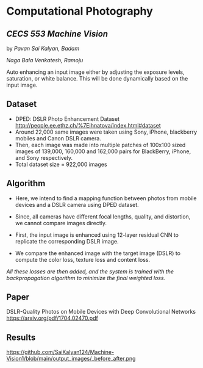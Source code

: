 # Computational Photography
## _CECS 553 Machine Vision_
by
_Pavan Sai Kalyan, Badam_

_Naga Bala Venkatesh, Ramoju_

Auto enhancing an input image either by adjusting the exposure levels, saturation, or white balance. This will be done dynamically based on the input image.

## Dataset

- DPED: DSLR Photo Enhancement Dataset
http://people.ee.ethz.ch/%7Eihnatova/index.html#dataset
-	Around 22,000 same images were taken using Sony, iPhone, blackberry mobiles and Canon DSLR camera.
-	Then, each image was made into multiple patches of 100x100 sized images of 139,000, 160,000 and 162,000 pairs for BlackBerry, iPhone, and Sony respectively.
-	Total dataset size = 922,000 images

## Algorithm

-	Here, we intend to find a mapping function between photos from mobile devices and a DSLR camera using DPED dataset.
-	Since, all cameras have different focal lengths, quality, and distortion, we cannot compare images directly.
-	First, the input image is enhanced using 12-layer residual CNN to replicate the corresponding DSLR image.



-	We compare the enhanced image with the target image (DSLR) to compute the color loss, texture loss and content loss. 

_All these losses are then added, and the system is trained with the backpropagation algorithm to minimize the final weighted loss._

## Paper
DSLR-Quality Photos on Mobile Devices with Deep Convolutional Networks 
https://arxiv.org/pdf/1704.02470.pdf 

## Results

https://github.com/SaiKalyan124/Machine-Vision1/blob/main/output_images/_before_after.png
